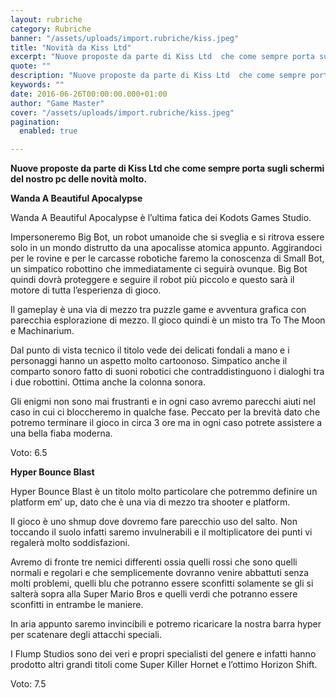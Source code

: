 ```yaml
---
layout: rubriche
category: Rubriche
banner: "/assets/uploads/import.rubriche/kiss.jpeg"
title: "Novità da Kiss Ltd"
excerpt: "Nuove proposte da parte di Kiss Ltd  che come sempre porta sugli schermi del nostro pc delle novità molto. Wanda A Beautiful Apocalypse Wanda A Beautiful Apocalypse è l’ultima fatica dei Kodots Games Studio. Impersoneremo Big Bot, un robot umanoide che si sveglia e si ritrova essere solo in un mondo distrutto da una apocalisse [&hellip"
quote: ""
description: "Nuove proposte da parte di Kiss Ltd  che come sempre porta sugli schermi del nostro pc delle novità molto. Wanda A Beautiful Apocalypse Wanda A Beautiful Apocalypse è l’ultima fatica dei Kodots Games Studio. Impersoneremo Big Bot, un robot umanoide che si sveglia e si ritrova essere solo in un mondo distrutto da una apocalisse [&hellip"
keywords: ""
date: 2016-06-26T00:00:00.000+01:00
author: "Game Master"
cover: "/assets/uploads/import.rubriche/kiss.jpeg"
pagination:
  enabled: true

---
```


  
**Nuove proposte da parte di Kiss Ltd che come sempre porta sugli schermi del nostro pc delle novità molto.**

 **Wanda A Beautiful Apocalypse**

Wanda A Beautiful Apocalypse è l’ultima fatica dei Kodots Games Studio.

Impersoneremo Big Bot, un robot umanoide che si sveglia e si ritrova essere solo in un mondo distrutto da una apocalisse atomica appunto. Aggirandoci per le rovine e per le carcasse robotiche faremo la conoscenza di Small Bot, un simpatico robottino che immediatamente ci seguirà ovunque. Big Bot quindi dovrà proteggere e seguire il robot più piccolo e questo sarà il motore di tutta l’esperienza di gioco.

Il gameplay è una via di mezzo tra puzzle game e avventura grafica con parecchia esplorazione di mezzo. Il gioco quindi è un misto tra To The Moon e Machinarium.

Dal punto di vista tecnico il titolo vede dei delicati fondali a mano e i personaggi hanno un aspetto molto cartoonoso. Simpatico anche il comparto sonoro fatto di suoni robotici che contraddistinguono i dialoghi tra i due robottini. Ottima anche la colonna sonora.

Gli enigmi non sono mai frustranti e in ogni caso avremo parecchi aiuti nel caso in cui ci bloccheremo in qualche fase. Peccato per la brevità dato che potremo terminare il gioco in circa 3 ore ma in ogni caso potrete assistere a una bella fiaba moderna.

Voto: 6.5

**Hyper Bounce Blast**

Hyper Bounce Blast è un titolo molto particolare che potremmo definire un platform em’ up, dato che è una via di mezzo tra shooter e platform.

Il gioco è uno shmup dove dovremo fare parecchio uso del salto. Non toccando il suolo infatti saremo invulnerabili e il moltiplicatore dei punti vi regalerà molto soddisfazioni.

Avremo di fronte tre nemici differenti ossia quelli rossi che sono quelli normali e regolari e che semplicemente dovranno venire abbattuti senza molti problemi, quelli blu che potranno essere sconfitti solamente se gli si salterà sopra alla Super Mario Bros e quelli verdi che potranno essere sconfitti in entrambe le maniere.

In aria appunto saremo invincibili e potremo ricaricare la nostra barra hyper per scatenare degli attacchi speciali.

I Flump Studios sono dei veri e propri specialisti del genere e infatti hanno prodotto altri grandi titoli come Super Killer Hornet e l’ottimo Horizon Shift.

Voto: 7.5